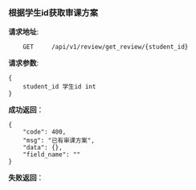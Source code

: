 ### 根据学生id获取审课方案

**请求地址**:
```
    GET     /api/v1/review/get_review/{student_id}
```

**请求参数**:
```
{
    student_id 学生id int
}
```


**成功返回**：
```
{
    "code": 400,
    "msg": "已有审课方案",
    "data": {},
    "field_name": ""
}
```

**失败返回**：
```

```